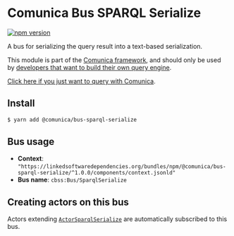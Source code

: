 # Comunica Bus SPARQL Serialize

[![npm version](https://badge.fury.io/js/%40comunica%2Fbus-sparql-serialize.svg)](https://www.npmjs.com/package/@comunica/bus-sparql-serialize)

A bus for serializing the query result into a text-based serialization.

This module is part of the [Comunica framework](https://github.com/comunica/comunica),
and should only be used by [developers that want to build their own query engine](https://comunica.dev/docs/modify/).

[Click here if you just want to query with Comunica](https://comunica.dev/docs/query/).

## Install

```bash
$ yarn add @comunica/bus-sparql-serialize
```

## Bus usage

* **Context**: `"https://linkedsoftwaredependencies.org/bundles/npm/@comunica/bus-sparql-serialize/^1.0.0/components/context.jsonld"`
* **Bus name**: `cbss:Bus/SparqlSerialize`

## Creating actors on this bus

Actors extending [`ActorSparqlSerialize`](https://comunica.github.io/comunica/classes/bus_sparql_serialize.actorsparqlserialize.html) are automatically subscribed to this bus.

